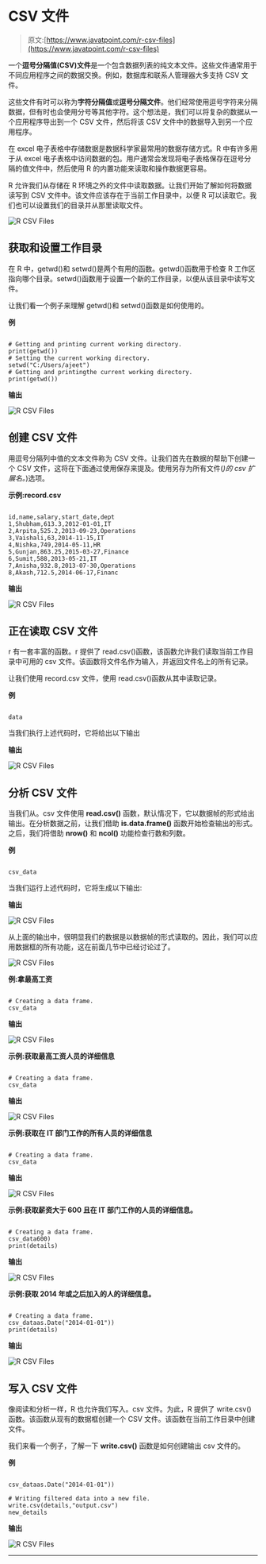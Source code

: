 # CSV 文件

> 原文:[https://www.javatpoint.com/r-csv-files](https://www.javatpoint.com/r-csv-files)

一个**逗号分隔值(CSV)文件**是一个包含数据列表的纯文本文件。这些文件通常用于不同应用程序之间的数据交换。例如，数据库和联系人管理器大多支持 CSV 文件。

这些文件有时可以称为**字符分隔值**或**逗号分隔文件**。他们经常使用逗号字符来分隔数据，但有时也会使用分号等其他字符。这个想法是，我们可以将复杂的数据从一个应用程序导出到一个 CSV 文件，然后将该 CSV 文件中的数据导入到另一个应用程序。

在 excel 电子表格中存储数据是数据科学家最常用的数据存储方式。R 中有许多用于从 excel 电子表格中访问数据的包。用户通常会发现将电子表格保存在逗号分隔的值文件中，然后使用 R 的内置功能来读取和操作数据更容易。

R 允许我们从存储在 R 环境之外的文件中读取数据。让我们开始了解如何将数据读写到 CSV 文件中。该文件应该存在于当前工作目录中，以便 R 可以读取它。我们也可以设置我们的目录并从那里读取文件。

![R CSV Files](../Images/dc7bebb69ffd4db875cb53331f08b5fc.png)

## 获取和设置工作目录

在 R 中，getwd()和 setwd()是两个有用的函数。getwd()函数用于检查 R 工作区指向哪个目录。setwd()函数用于设置一个新的工作目录，以便从该目录中读写文件。

让我们看一个例子来理解 getwd()和 setwd()函数是如何使用的。

**例**

```

# Getting and printing current working directory.
print(getwd())
# Setting the current working directory.
setwd("C:/Users/ajeet")
# Getting and printingthe current working directory.
print(getwd())

```

**输出**

![R CSV Files](../Images/6dae74bb0b13c70cc1b7b35bdc4326d9.png)

## 创建 CSV 文件

用逗号分隔列中值的文本文件称为 CSV 文件。让我们首先在数据的帮助下创建一个 CSV 文件，这将在下面通过使用保存来提及。使用另存为所有文件(*)的 csv 扩展名。*)选项。

**示例:record.csv**

```

id,name,salary,start_date,dept
1,Shubham,613.3,2012-01-01,IT
2,Arpita,525.2,2013-09-23,Operations
3,Vaishali,63,2014-11-15,IT
4,Nishka,749,2014-05-11,HR
5,Gunjan,863.25,2015-03-27,Finance
6,Sumit,588,2013-05-21,IT
7,Anisha,932.8,2013-07-30,Operations
8,Akash,712.5,2014-06-17,Financ

```

**输出**

![R CSV Files](../Images/34b2a9d58849b438f29d7c10e94222ff.png)

## 正在读取 CSV 文件

r 有一套丰富的函数。r 提供了 read.csv()函数，该函数允许我们读取当前工作目录中可用的 csv 文件。该函数将文件名作为输入，并返回文件名上的所有记录。

让我们使用 record.csv 文件，使用 read.csv()函数从其中读取记录。

**例**

```

data 
```

当我们执行上述代码时，它将给出以下输出

**输出**

![R CSV Files](../Images/3ffd7d4cf5d6dd1affe450e15ace7048.png)

## 分析 CSV 文件

当我们从。csv 文件使用 **read.csv()** 函数，默认情况下，它以数据帧的形式给出输出。在分析数据之前，让我们借助 **is.data.frame()** 函数开始检查输出的形式。之后，我们将借助 **nrow()** 和 **ncol()** 功能检查行数和列数。

**例**

```

csv_data
```

当我们运行上述代码时，它将生成以下输出:

**输出**

![R CSV Files](../Images/894f0284d646d8755c4cd0126e63fa6b.png)

从上面的输出中，很明显我们的数据是以数据帧的形式读取的。因此，我们可以应用数据框的所有功能，这在前面几节中已经讨论过了。

![R CSV Files](../Images/bb1acdb9aa8065ffbd708cd0ae31a060.png)

**例:拿最高工资**

```

# Creating a data frame.
csv_data
```

**输出**

![R CSV Files](../Images/a3fa015b843ff76890ebeb15b76a432a.png)

**示例:获取最高工资人员的详细信息**

```

# Creating a data frame.
csv_data
```

**输出**

![R CSV Files](../Images/8a71f41a2c00e1cc86bdb88176898974.png)

**示例:获取在 IT 部门工作的所有人员的详细信息**

```

# Creating a data frame.
csv_data
```

**输出**

![R CSV Files](../Images/54d55bb033668311e39e3fd7d4d5ce98.png)

**示例:获取薪资大于 600 且在 IT 部门工作的人员的详细信息。**

```

# Creating a data frame.
csv_data600)
print(details)

```

**输出**

![R CSV Files](../Images/c0933415ab287470e3d1421f9ef4b586.png)

**示例:获取 2014 年或之后加入的人的详细信息。**

```

# Creating a data frame.
csv_dataas.Date("2014-01-01"))
print(details)

```

**输出**

![R CSV Files](../Images/731b1b2b454a2161d6f9bce1a722f0b1.png)

## 写入 CSV 文件

像阅读和分析一样，R 也允许我们写入。csv 文件。为此，R 提供了 write.csv()函数。该函数从现有的数据框创建一个 CSV 文件。该函数在当前工作目录中创建文件。

我们来看一个例子，了解一下 **write.csv()** 函数是如何创建输出 csv 文件的。

**例**

```

csv_dataas.Date("2014-01-01"))

# Writing filtered data into a new file.
write.csv(details,"output.csv")
new_details
```

**输出**

![R CSV Files](../Images/24e749147809cef701fe21d78d3c4ba9.png)

* * *